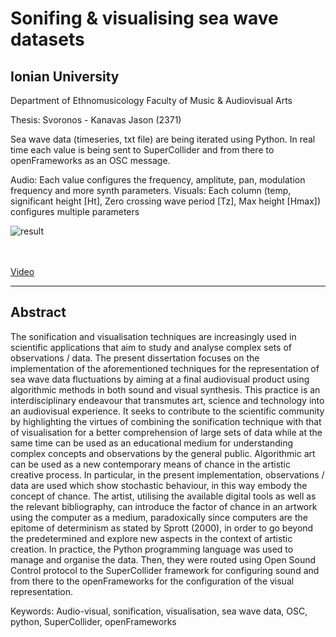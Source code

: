 # Sonifing & visualising sea wave datasets
## Ionian University
Department of Ethnomusicology
Faculty of Music & Audiovisual Arts

Thesis: Svoronos - Kanavas Jason (2371)

Sea wave data (timeseries, txt file) are being iterated using Python.
In real time each value is being sent to SuperCollider and from there to
openFrameworks as an OSC message.

Audio: Each value configures the frequency, amplitute, pan, modulation frequency and more synth parameters.
Visuals: Each column (temp, significant height [Ht], Zero crossing wave period [Tz], Max height [Hmax]) configures multiple parameters

![result](https://github.com/JasonSKK/sonifing-and-visualising-sea-wave-datasets/blob/master/result.png?raw=true)  
<br />
<br />  

[Video](https://www.youtube.com/watch?v=sX-MawsKV04)

***
## Abstract

The sonification and visualisation techniques are increasingly used in scientific applications that aim to study and analyse complex sets of observations / data. The present dissertation focuses on the implementation of the aforementioned techniques for the representation of sea wave data fluctuations by aiming at a final audiovisual product using algorithmic methods in both sound and visual synthesis.
This practice is an interdisciplinary endeavour that transmutes art, science and technology into an audiovisual experience. It seeks to contribute to the scientific community by highlighting the virtues of combining the sonification technique with that of visualisation for a better comprehension of large sets of data while at the same time can be used as an educational medium for understanding complex concepts and observations by the general public.
Algorithmic art can be used as a new contemporary means of chance in the artistic creative process. In particular, in the present implementation, observations / data are used which show stochastic behaviour, in this way embody the concept of chance. The artist, utilising the available digital tools as well as the relevant bibliography, can introduce the factor of chance in an artwork using the computer as a medium, paradoxically since computers are the epitome of determinism as stated by Sprott (2000), in order to go beyond the predetermined and explore new aspects in the context of artistic creation.
In practice, the Python programming language was used to manage and organise the data. Then, they were routed using Open Sound Control protocol to the SuperCollider framework for configuring sound and from there to the openFrameworks for the configuration of the visual representation.

Keywords: Audio-visual, sonification, visualisation, sea wave data, OSC, python, SuperCollider, openFrameworks
